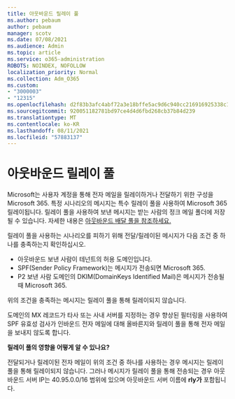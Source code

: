 ```yaml
---
title: 아웃바운드 릴레이 풀
ms.author: pebaum
author: pebaum
manager: scotv
ms.date: 07/08/2021
ms.audience: Admin
ms.topic: article
ms.service: o365-administration
ROBOTS: NOINDEX, NOFOLLOW
localization_priority: Normal
ms.collection: Adm_O365
ms.custom:
- "3000003"
- "12315"
ms.openlocfilehash: d2f83b3afc4abf72a3e18bffe5ac9d6c940cc216916925338c18f0fb8a39948a
ms.sourcegitcommit: 920051182781bd97ce4d4d6fbd268cb37b84d239
ms.translationtype: MT
ms.contentlocale: ko-KR
ms.lasthandoff: 08/11/2021
ms.locfileid: "57883137"
---
```

# <a name="outbound-relay-pool"></a>아웃바운드 릴레이 풀

Microsoft는 사용자 계정을 통해 전자 메일을 릴레이하거나 전달하기 위한 구성을 Microsoft 365. 특정 시나리오의 메시지는 특수 릴레이 풀을 사용하여 Microsoft 365 릴레이됩니다. 릴레이 풀을 사용하여 보낸 메시지는 받는 사람의 정크 메일 폴더에 저장될 수 있습니다. 자세한 내용은 [아웃바운드 배달 풀을 참조하세요.](https://docs.microsoft.com/microsoft-365/security/office-365-security/high-risk-delivery-pool-for-outbound-messages#relay-pool)

릴레이 풀을 사용하는 시나리오를 피하기 위해 전달/릴레이된 메시지가 다음 조건 중 하나를 충족하는지 확인하십시오.

- 아웃바운드 보낸 사람이 테넌트의 허용 도메인입니다.
- SPF(Sender Policy Framework)는 메시지가 전송되면 Microsoft 365.
- P2 보낸 사람 도메인의 DKIM(DomainKeys Identified Mail)은 메시지가 전송될 때 Microsoft 365.
 
위의 조건을 충족하는 메시지는 릴레이 풀을 통해 릴레이되지 않습니다.

도메인의 MX 레코드가 타사 또는 사내 서버를 지정하는 경우 향상된 필터링을 사용하여 SPF 유효성 검사가 인바운드 전자 메일에 대해 올바른지와 릴레이 풀을 통해 전자 메일을 보내지 않도록 합니다.

**릴레이 풀의 영향을 어떻게 알 수 있나요?**

전달되거나 릴레이된 전자 메일이 위의 조건 중 하나를 사용하는 경우 메시지는 릴레이 풀을 통해 릴레이되지 않습니다. 그러나 메시지가 릴레이 풀을 통해 전송되는 경우 아웃바운드 서버 IP는 40.95.0.0/16 범위에 있으며 아웃바운드 서버 이름에 **rly가** 포함됩니다.

